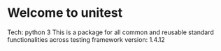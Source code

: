 # Welcome to unitest

Tech: python 3
This is a package for all common and reusable standard functionalities across testing framework
version: 1.4.12